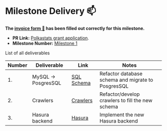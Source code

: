 # Milestone Delivery :mailbox:

**The [invoice form :pencil:](https://forms.gle/8Wx7nxtq8fKrsuEz8) has been filled out correctly for this milestone.**

- **PR Link:** [Polkastats grant application](https://github.com/w3f/Open-Grants-Program/pull/2).
- **Milestone Number:** [Milestone 1](https://github.com/Colm3na/polkastats-backend-v3/releases/tag/milestone1)

List of all deliverables

| Number | Deliverable         | Link                                                                                                                                                      | Notes                                              |
| ------ | ------------------- | --------------------------------------------------------------------------------------------------------------------------------------------------------- | -------------------------------------------------- |
| 1.     | MySQL -> PosgresSQL | [SQL Schema](https://github.com/Colm3na/polkastats-backend-v3/blob/milestone1/docker/polkastats-backend/sql/polkastats.sql)                               | Refactor database schema and migrate to PosgresSQL |
| 2.     | Crawlers            | [Crawlers](https://github.com/Colm3na/polkastats-backend-v3/tree/milestone1/lib/crawlers)                                                                 | Refactor/develop crawlers to fill the new schema   |
| 3.     | Hasura backend      | [Hasura](https://github.com/Colm3na/polkastats-backend-v3/blob/60fe28f2dba103ef4324457cf078ba63e0cc22b6/docker/polkastats-backend/docker-compose.yml#L37) | Implement the new Hasura backend                   |

